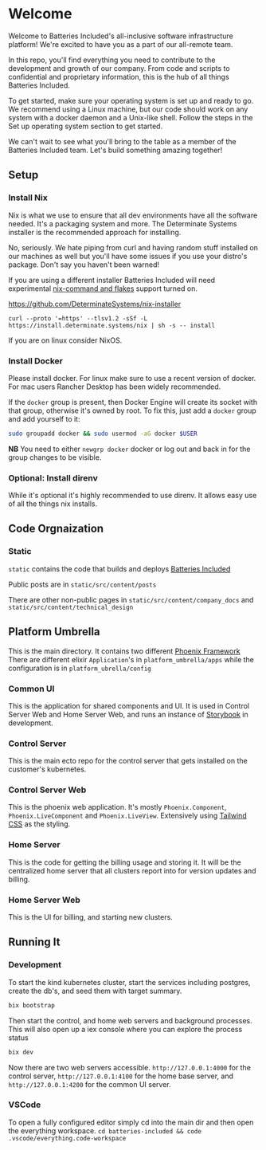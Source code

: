 # Welcome

Welcome to Batteries Included's all-inclusive software infrastructure platform!
We're excited to have you as a part of our all-remote team.

In this repo, you'll find everything you need to contribute to the development
and growth of our company. From code and scripts to confidential and proprietary
information, this is the hub of all things Batteries Included.

To get started, make sure your operating system is set up and ready to go. We
recommend using a Linux machine, but our code should work on any system with a
docker daemon and a Unix-like shell. Follow the steps in the Set up operating
system section to get started.

We can't wait to see what you'll bring to the table as a member of the Batteries
Included team. Let's build something amazing together!

## Setup

### Install Nix

Nix is what we use to ensure that all dev environments have all the software
needed. It's a packaging system and more. The Determinate Systems installer is
the recommended approach for installing.

No, seriously. We hate piping from curl and having random stuff installed on our
machines as well but you'll have some issues if you use your distro's package.
Don't say you haven't been warned!

If you are using a different installer Batteries Included will need experimental
[nix-command and flakes](https://nixos.wiki/wiki/Flakes) support turned on.

https://github.com/DeterminateSystems/nix-installer

`curl --proto '=https' --tlsv1.2 -sSf -L https://install.determinate.systems/nix | sh -s -- install`

If you are on linux consider NixOS.

### Install Docker

Please install docker. For linux make sure to use a recent version of docker.
For mac users Rancher Desktop has been widely recommended.

If the `docker` group is present, then Docker Engine will create its socket with
that group, otherwise it's owned by root. To fix this, just add a `docker` group
and add yourself to it:

```bash
sudo groupadd docker && sudo usermod -aG docker $USER
```

**NB** You need to either `newgrp docker` docker or log out and back in for the
group changes to be visible.

### Optional: Install direnv

While it's optional it's highly recommended to use direnv. It allows easy use of
all the things nix installs.

## Code Orgnaization

### Static

`static` contains the code that builds and deploys
[Batteries Included](https://www.batteriesincl.com)

Public posts are in `static/src/content/posts`

There are other non-public pages in `static/src/content/company_docs` and
`static/src/content/technical_design`

## Platform Umbrella

This is the main directory. It contains two different
[Phoenix Framework](https://phoenixframework.org/) There are different elixir
`Application`'s in `platform_umbrella/apps` while the configuration is in
`platform_ubrella/config`

### Common UI

This is the application for shared components and UI. It is used in Control
Server Web and Home Server Web, and runs an instance of
[Storybook](https://github.com/phenixdigital/phoenix_storybook) in development.

### Control Server

This is the main ecto repo for the control server that gets installed on the
customer's kubernetes.

### Control Server Web

This is the phoenix web application. It's mostly `Phoenix.Component`,
`Phoenix.LiveComponent` and `Phoenix.LiveView`. Extensively using
[Tailwind CSS](https://tailwindcss.com/) as the styling.

### Home Server

This is the code for getting the billing usage and storing it. It will be the
centralized home server that all clusters report into for version updates and
billing.

### Home Server Web

This is the UI for billing, and starting new clusters.

## Running It

### Development

To start the kind kubernetes cluster, start the services including postgres,
create the db's, and seed them with target summary.

```bash
bix bootstrap
```

Then start the control, and home web servers and background processes. This will
also open up a iex console where you can explore the process status

```bash
bix dev
```

Now there are two web servers accessible. `http://127.0.0.1:4000` for the
control server, `http://127.0.0.1:4100` for the home base server, and
`http://127.0.0.1:4200` for the common UI server.

### VSCode

To open a fully configured editor simply cd into the main dir and then open the
everything workspace.
`cd batteries-included && code .vscode/everything.code-workspace`

